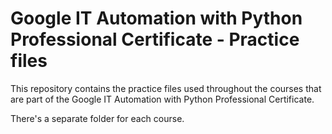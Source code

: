 # Google IT Automation with Python Professional Certificate -  Practice files

This repository contains the practice files used throughout the courses that are
part of the Google IT Automation with Python Professional Certificate.

There's a separate folder for each course.


